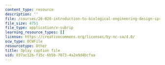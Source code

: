 ```yaml
---
content_type: resource
description: ''
file: /courses/20-020-introduction-to-biological-engineering-design-spring-2009/037ac12bf15c6b5b70734a2a9d4bcfaa_bJFqcqQcybg.srt
file_size: 4751
file_type: application/x-subrip
learning_resource_types: []
license: https://creativecommons.org/licenses/by-nc-sa/4.0/
ocw_type: OCWFile
resourcetype: Other
title: 3play caption file
uid: 037ac12b-f15c-6b5b-7073-4a2a9d4bcfaa
---
```


